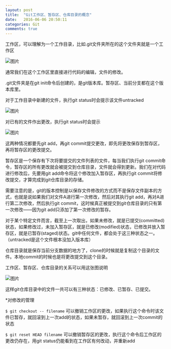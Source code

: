 ```yaml
---
layout: post
title:  "Git工作区、暂存区、仓库目录的概念"
date:   2016-06-06 20:50:11
categories: Git
comments: true
---
```


工作区，可以理解为一个工作目录，比如.git文件夹所在的这个文件夹就是一个工作区

![图片](http://obdvl7z18.bkt.clouddn.com/img/20160606p1.jpg)

通常我们在这个工作区里直接进行代码的编辑，文件的修改。

.git文件夹是在git init命令后创建的，是git版本库。暂存区、当前分支都在这个版本库里。

对于工作目录中新建的文件，执行git status时会提示该文件untracked

![图片](http://obdvl7z18.bkt.clouddn.com/img/20160606p2.jpg)

对已有的文件作出更改，执行git status时会提示

![图片](http://obdvl7z18.bkt.clouddn.com/img/20160606p3.jpg)

这两种情况都要先git add，再git commit提交更改，即先将更改保存到暂存区，再将暂存区的更改提交。

暂存区是一个保存有下次将要提交的文件列表的文件，每当我们执行git commit命令，暂存区的所有更改就会被提交到仓库目录，文件就会得到更新。我们在对代码进行修改后，先要用git add命令将这个修改加入暂存区，再执行git commit将修改提交，才算完成到git仓库目录的存储。

需要注意的是，git的版本控制是以保存文件修改的方式而不是保存文件副本的方式，也就是说如果我们对文件A进行第一次修改，然后对其执行git add，再对A进行第二次修改，然后执行git commit，这时候真正被提交到git仓库目录的只有第一次修改——因为git add只添加了第一次修改的暂存。

对于某个特定文件而言，截至上一次取出，如果未修改，就是已提交(committed)状态，如果修改过，未加入暂存区，就是已修改(modified)状态，已修改并放入暂存区，就是已暂存(staged)状态。git中任何文件，都会处于这三种状态之一。（untracked是这个文件根本没加入版本库）

仓库目录就是保存当前分支数据的地方了，clone的时候就是复制这个目录的文件。本地commit的时候也是将更改提交到这个目录。

工作区、暂存区、仓库目录的关系可以用这张图说明

![图片](http://obdvl7z18.bkt.clouddn.com/img/20160606p4.jpg)

这样git仓库目录中的文件一共可以有三种状态：已修改、已暂存、已提交。

*对修改的管理

`$ git checkout -- filename` 可以撤销工作区的更改，如果执行这个命令时该文件已暂存，就回滚到上一次add的状态，如果未暂存，就回滚到上一次commit的状态

`$ git reset HEAD filename` 可以撤销暂存区的更改，执行这个命令后工作区的更改仍存在，用git status仍能看到在工作区有何改动，并重新add